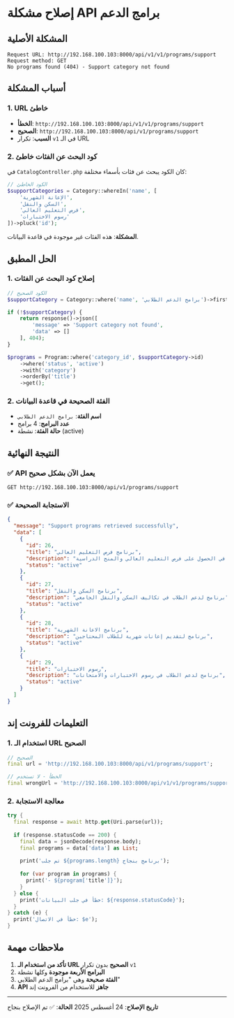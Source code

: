 # إصلاح مشكلة API برامج الدعم

## المشكلة الأصلية
```
Request URL: http://192.168.100.103:8000/api/v1/v1/programs/support
Request method: GET
No programs found (404) - Support category not found
```

## أسباب المشكلة

### 1. URL خاطئ
- **الخطأ**: `http://192.168.100.103:8000/api/v1/v1/programs/support`
- **الصحيح**: `http://192.168.100.103:8000/api/v1/programs/support`
- **السبب**: تكرار `v1` في الـ URL

### 2. كود البحث عن الفئات خاطئ
في `CatalogController.php` كان الكود يبحث عن فئات بأسماء مختلفة:

```php
// الكود الخاطئ
$supportCategories = Category::whereIn('name', [
    'الإعانة الشهرية',
    'السكن والنقل', 
    'فرص التعليم العالي',
    'رسوم الاختبارات'
])->pluck('id');
```

**المشكلة**: هذه الفئات غير موجودة في قاعدة البيانات.

## الحل المطبق

### 1. إصلاح كود البحث عن الفئات
```php
// الكود الصحيح
$supportCategory = Category::where('name', 'برامج الدعم الطلابي')->first();

if (!$supportCategory) {
    return response()->json([
        'message' => 'Support category not found',
        'data' => []
    ], 404);
}

$programs = Program::where('category_id', $supportCategory->id)
    ->where('status', 'active')
    ->with('category')
    ->orderBy('title')
    ->get();
```

### 2. الفئة الصحيحة في قاعدة البيانات
- **اسم الفئة**: `برامج الدعم الطلابي`
- **عدد البرامج**: 4 برامج
- **حالة الفئة**: نشطة (active)

## النتيجة النهائية

### ✅ API يعمل الآن بشكل صحيح
```http
GET http://192.168.100.103:8000/api/v1/programs/support
```

### ✅ الاستجابة الصحيحة
```json
{
  "message": "Support programs retrieved successfully",
  "data": [
    {
      "id": 26,
      "title": "برنامج فرص التعليم العالي",
      "description": "برنامج لدعم الطلاب في الحصول على فرص التعليم العالي والمنح الدراسية",
      "status": "active"
    },
    {
      "id": 27,
      "title": "برنامج السكن والنقل", 
      "description": "برنامج لدعم الطلاب في تكاليف السكن والنقل الجامعي",
      "status": "active"
    },
    {
      "id": 28,
      "title": "برنامج الاعانة الشهرية",
      "description": "برنامج لتقديم إعانات شهرية للطلاب المحتاجين", 
      "status": "active"
    },
    {
      "id": 29,
      "title": "رسوم الاختبارات",
      "description": "برنامج لدعم الطلاب في رسوم الاختبارات والامتحانات",
      "status": "active"
    }
  ]
}
```

## التعليمات للفرونت إند

### 1. استخدام الـ URL الصحيح
```dart
// الصحيح
final url = 'http://192.168.100.103:8000/api/v1/programs/support';

// الخطأ - لا تستخدم
final wrongUrl = 'http://192.168.100.103:8000/api/v1/v1/programs/support';
```

### 2. معالجة الاستجابة
```dart
try {
  final response = await http.get(Uri.parse(url));
  
  if (response.statusCode == 200) {
    final data = jsonDecode(response.body);
    final programs = data['data'] as List;
    
    print('تم جلب ${programs.length} برنامج بنجاح');
    
    for (var program in programs) {
      print('- ${program['title']}');
    }
  } else {
    print('خطأ في جلب البيانات: ${response.statusCode}');
  }
} catch (e) {
  print('خطأ في الاتصال: $e');
}
```

## ملاحظات مهمة

1. **تأكد من استخدام الـ URL الصحيح** بدون تكرار `v1`
2. **البرامج الأربعة موجودة** وكلها نشطة
3. **الفئة صحيحة** وهي "برامج الدعم الطلابي"
4. **API جاهز** للاستخدام من الفرونت إند

---
**تاريخ الإصلاح**: 24 أغسطس 2025
**الحالة**: ✅ تم الإصلاح بنجاح
